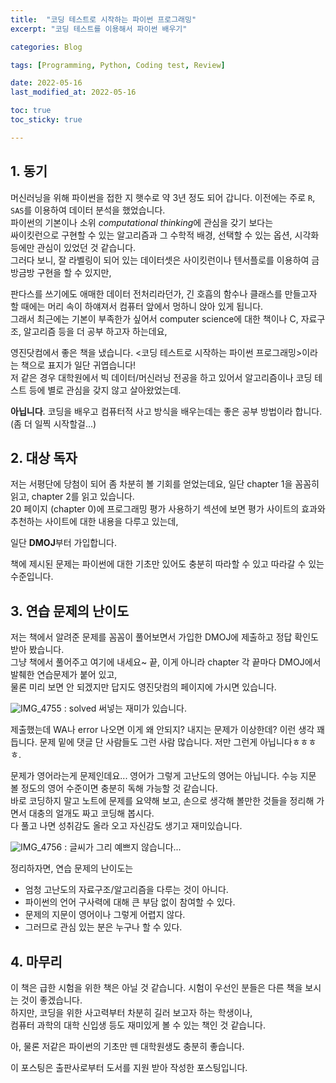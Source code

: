 ```yaml
---
title:  "코딩 테스트로 시작하는 파이썬 프로그래밍"
excerpt: "코딩 테스트를 이용해서 파이썬 배우기"

categories: Blog

tags: [Programming, Python, Coding test, Review]

date: 2022-05-16
last_modified_at: 2022-05-16

toc: true
toc_sticky: true

---
```


## 1. 동기

머신러닝을 위해 파이썬을 접한 지 햇수로 약 3년 정도 되어 갑니다. 이전에는 주로 `R`, `SAS`를 이용하여 데이터 분석을 했었습니다.  
파이썬의 기본이나 소위 *computational thinking*에 관심을 갖기 보다는  
싸이킷런으로 구현할 수 있는 알고리즘과 그 수학적 배경, 선택할 수 있는 옵션, 시각화 등에만 관심이 있었던 것 같습니다.  
그러다 보니, 잘 라벨링이 되어 있는 데이터셋은 사이킷런이나 텐서플로를 이용하여 금방금방 구현을 할 수 있지만,  

판다스를 쓰기에도 애매한 데이터 전처리라던가, 긴 호흡의 함수나 클래스를 만들고자 할 때에는 머리 속이 하얘져서 컴퓨터 앞에서 멍하니 앉아 있게 됩니다.  
그래서 최근에는 기본이 부족한가 싶어서 computer science에 대한 책이나 C, 자료구조, 알고리즘 등을 더 공부 하고자 하는데요,  

영진닷컴에서 좋은 책을 냈습니다. <코딩 테스트로 시작하는 파이썬 프로그래밍>이라는 책으로 표지가 일단 귀엽습니다!  
저 같은 경우 대학원에서 빅 데이터/머신러닝 전공을 하고 있어서 알고리즘이나 코딩 테스트 등에 별로 관심을 갖지 않고 살아왔었는데.  

**아닙니다**. 코딩을 배우고 컴퓨터적 사고 방식을 배우는데는 좋은 공부 방법이라 합니다. (좀 더 일찍 시작할걸...)  

## 2. 대상 독자

저는 서평단에 당첨이 되어 좀 차분히 볼 기회를 얻었는데요, 일단 chapter 1을 꼼꼼히 읽고, chapter 2를 읽고 있습니다.  
20 페이지 (chapter 0)에 프로그래밍 평가 사용하기 섹션에 보면 평가 사이트의 효과와 추천하는 사이트에 대한 내용을 다루고 있는데,  

일단 **DMOJ**부터 가입합니다.  

책에 제시된 문제는 파이썬에 대한 기초만 있어도 충분히 따라할 수 있고 따라갈 수 있는 수준입니다.  

## 3. 연습 문제의 난이도

저는 책에서 알려준 문제를 꼼꼼이 풀어보면서 가입한 DMOJ에 제출하고 정답 확인도 받아 봤습니다.  
그냥 책에서 풀어주고 여기에 내세요~ 끝, 이게 아니라 chapter 각 끝마다 DMOJ에서 발췌한 연습문제가 붙어 있고,  
물론 미리 보면 안 되겠지만 답지도 영진닷컴의 페이지에 가시면 있습니다.  

![IMG_4755](https://user-images.githubusercontent.com/89435559/168478627-84eff08f-56c8-49bb-b7a0-00ac4580b33a.jpeg)
: solved 써넣는 재미가 있습니다.  

제출했는데 WA나 error 나오면 이게 왜 안되지? 내지는 문제가 이상한데? 이런 생각 꽤 듭니다. 문제 밑에 댓글 단 사람들도 그런 사람 많습니다. 저만 그런게 아닙니다ㅎㅎㅎㅎ.  

문제가 영어라는게 문제인데요... 영어가 그렇게 고난도의 영어는 아닙니다. 수능 지문 볼 정도의 영어 수준이면 충분히 독해 가능할 것 같습니다.  
바로 코딩하지 말고 노트에 문제를 요약해 보고, 손으로 생각해 볼만한 것들을 정리해 가면서 대충의 얼개도 짜고 코딩해 봅시다.  
다 풀고 나면 성취감도 올라 오고 자신감도 생기고 재미있습니다.

![IMG_4756](https://user-images.githubusercontent.com/89435559/168478672-7ac1045d-11d8-4b34-af90-80ae622f4d42.jpeg)
: 글씨가 그리 예쁘지 않습니다...  

정리하자면, 연습 문제의 난이도는  

* 엄청 고난도의 자료구조/알고리즘을 다루는 것이 아니다.
* 파이썬의 언어 구사력에 대해 큰 부담 없이 참여할 수 있다.
* 문제의 지문이 영어이나 그렇게 어렵지 않다.
* 그러므로 관심 있는 분은 누구나 할 수 있다.

## 4. 마무리

이 책은 급한 시험을 위한 책은 아닐 것 같습니다. 시험이 우선인 분들은 다른 책을 보시는 것이 좋겠습니다.  
하지만, 코딩을 위한 사고력부터 차분히 길러 보고자 하는 학생이나,  
컴퓨터 과학의 대학 신입생 등도 재미있게 볼 수 있는 책인 것 같습니다.  

아, 물론 저같은 파이썬의 기초만 뗀 대학원생도 충분히 좋습니다.  

이 포스팅은 출판사로부터 도서를 지원 받아 작성한 포스팅입니다.
